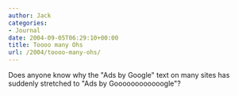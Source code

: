 ```yaml
---
author: Jack
categories:
- Journal
date: 2004-09-05T06:29:10+00:00
title: Toooo many Ohs
url: /2004/toooo-many-ohs/
---
```


Does anyone know why the "Ads by Google" text on many sites has suddenly stretched to "Ads by Goooooooooooogle"?